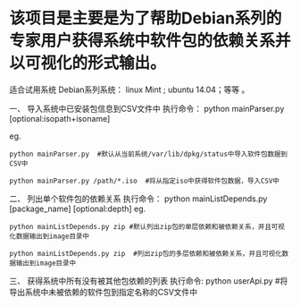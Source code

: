   该项目是主要是为了帮助Debian系列的专家用户获得系统中软件包的依赖关系并以可视化的形式输出。
=====================================================================================
适合试用系统 
  Debian系列系统： linux Mint ; ubuntu 14.04；等等 。
  
一、 导入系统中已安装包信息到CSV文件中 
执行命令： python mainParser.py [optional:isopath+isoname]

eg. 
    
    python mainParser.py  #默认从当前系统/var/lib/dpkg/status中导入软件包数据到CSV中 
    
    python mainParser.py /path/*.iso  #将从指定iso中获得软件包数据，导入CSV中
    
二、 列出单个软件包的依赖关系 
  执行命令： python mainListDepends.py [package_name] [optional:depth]
eg. 
   
    python mainListDepends.py zip #默认列出zip包的单层依赖和被依赖关系，并且可视化数据输出到image目录中
    
    python mainListDepends.py zip  #列出zip包的多层依赖和被依赖关系，并且可视化数据输出到image目录中 
  
三、 获得系统中所有没有被其他包依赖的列表
  执行命令: python userApi.py #将导出系统中未被依赖的软件包到指定名称的CSV文件中
  
  
  
